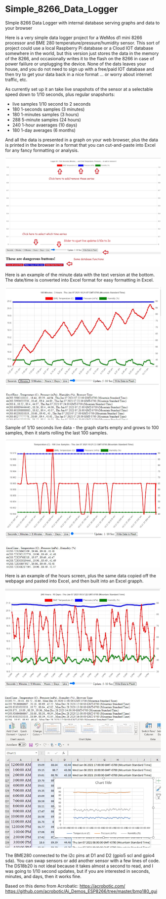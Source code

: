 # Simple_8266_Data_Logger
SImple 8266 Data Logger with internal database serving graphs and data to your browser

Here is a very simple data logger project for a WeMos d1 mini 8266 processor and BME 280 temperature/pressure/humidity sensor.
This sort of project could use a local Raspberry Pi database or a Cloud IOT database somewhere in the world, but this version just stores the data in the memory of the 8266, and occasionally writes it to the flash on the 8266 in case of power faiilure or unplugging the device.  None of the dats leaves your house, and you do not need to sign up with a free/paid IOT database and then try to get your data back in a nice format ... or worry about internet traffic, etc.

As currently set up it an take live snapshots of the sensor at a selectable speed down to 1/10 seconds, plus regular snapshorts:
- live samples 1/10 second to 2 seconds
- 180 1-seconds samples (3 minutes)
- 180 1-minutes samples (3 hours)
- 288 5-minute samples (24 hours)
- 240 1-hour avaerages (10 days)
- 180 1-day averages (6 months)

And all the data is presented in a graph on your web browser, plus the data is printed in the browser in a format that you can cut-and-paste into Excel for any fancy formatting or analysis.

<img src="./screen.jpg">

Here is an example of the minute data with the text version at the bottom.  The date/time is converted into Excel format for easy formatting in Excel.

<img src="./minutes.jpg">

Sample of 1/10 seconds live data - the graph starts empty and grows to 100 samples, then it starts rolling the last 100 samples.

<img src="./live.jpg">

Here is an example of the hours screen, plus the same data copied off the webpage and pasted into Excel, and then built into an Excel grapph.

<img src="./hours.jpg">

<img src="./excel.jpg">

The BME280 connected to the i2c pins at D1 and D2 (gpio5 scl and gpio4 sda).  You can swap sensors or add another sensor with a few lines of code.  
The DS18b20 is not ideal because it takes almost a second to read, and I was going to 1/10 second updates, but if you are interested in seconds, minutes, and days, then it works fine.

Based on this demo from Acrobatic: 
https://acrobotic.com/ 
https://github.com/acrobotic/Ai_Demos_ESP8266/tree/master/bmp180_gui
